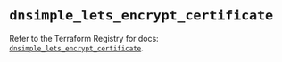 # `dnsimple_lets_encrypt_certificate`

Refer to the Terraform Registry for docs: [`dnsimple_lets_encrypt_certificate`](https://registry.terraform.io/providers/dnsimple/dnsimple/1.7.0/docs/resources/lets_encrypt_certificate).
